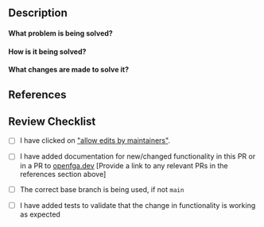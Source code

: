 <!-- Thanks for opening a PR! Here are some quick tips:
If this is your first time contributing, [read our Contributing Guidelines](https://github.com/openfga/.github/blob/main/CONTRIBUTING.md) to learn how to create an acceptable PR for this repo.
By submitting a PR to this repository, you agree to the terms within the [OpenFGA Code of Conduct](https://github.com/openfga/.github/blob/main/CODE_OF_CONDUCT.md)

If your PR is under active development, please submit it as a "draft". Once it's ready, open it up for review.
-->

<!-- Provide a brief summary of the changes -->

## Description
<!-- Provide a detailed description of the changes -->
#### What problem is being solved?

#### How is it being solved?

#### What changes are made to solve it?

## References
<!-- Provide a list of any applicable references here (GitHub Issue, [OpenFGA RFC](https://github.com/openfga/rfcs), other PRs, etc..) -->

## Review Checklist
- [ ] I have clicked on ["allow edits by maintainers"](https://docs.github.com/en/pull-requests/collaborating-with-pull-requests/working-with-forks/allowing-changes-to-a-pull-request-branch-created-from-a-fork).
- [ ] I have added documentation for new/changed functionality in this PR or in a PR to [openfga.dev](https://github.com/openfga/openfga.dev) [Provide a link to any relevant PRs in the references section above]
- [ ] The correct base branch is being used, if not `main`
- [ ] I have added tests to validate that the change in functionality is working as expected


